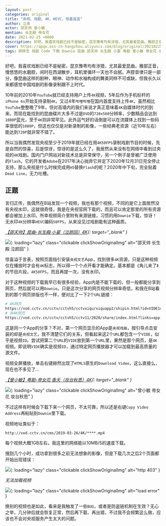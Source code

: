 ```yaml
---
layout: post
categories: original
title: "央视、戏剧、4K、HEVC，惊喜连连"
author: 立泉
actor: 邵天帅 曾小敏
mention: 长生殿 帝女花
date: 2021-02-25 +0800
description: 好吧，我喜欢戏剧已经不是秘密，昆京豫粤均有涉猎，尤其最爱昆曲。雅部正音，慢悠悠的水磨腔，闲时在西湖散步，耳机里循环一天也不会腻。声腔音律只是一部分，像昆曲这样的剧种，眼神、动作和水袖构成的舞美同样不可或缺，但我长久以来都感觉中国戏剧的影像录制跟不上时代。
cover: https://apqx.oss-cn-hangzhou.aliyuncs.com/blog/original/20210225/cctv_4k_download.webp
tags: 碎碎念 戏剧 Code 下载 Downie 昆曲 邵天帅 长生殿 小宴 粤剧 曾小敏 帝女花 妆台秋思
---
```


好吧，我喜欢戏剧已经不是秘密，昆京豫粤均有涉猎，尤其最爱昆曲。雅部正音，慢悠悠的水磨腔，闲时在西湖散步，耳机里循环一天也不会腻。声腔音律只是一部分，像昆曲这样的剧种，眼神、动作和水袖构成的舞美同样不可或缺，但我长久以来都感觉中国戏剧的影像录制跟不上时代。

10年前的2010年`YouTube`就已经支持用户上传`4K`视频，5年后作为手机标杆的`iPhone 6s`开始支持录制`4K`，又过4年`哔哩哔哩`在国内首度支持上传`4K`，虽然相比`YouTube`整整晚了9年，但对高墙内的我们来说才真正意味着`4K`自媒体时代的到来。而现在能找到的昆曲碟片大多不过是`DVD`的`720x560`分辨率，少数精品会达到`1080P`蓝光，至于`4K`则非常罕见。此外运气好的话倒是可以在流媒体上找到一些码率很低的`1080P`，但这也仅仅是对新录制的影像，一些经典老资源（近10年左右）能达到`720P`就非常不错了。

所以当我偶然发现央视至少于2019年就已经在用`4K50FPS`录制戏剧节目的时候，先是自然的惊喜，后是惊讶，惊讶的是这么久了，我居然从来没有在网络中看到过央视的`4K`戏剧。国内门户网站对新技术总是异常保守，另一个例子是曾被广泛使用的`Flash`，它的开发者`Adobe`在2017年决心抛弃它并定下2020年12月31日完全停止支持，那么央视是什么时候完成用`H5`替换`Flash`的呢？2020年中下旬，完全贴着`Dead Line`，无力吐槽。

## 正题

言归正传，我偶然在B站发现一个视频，我也有那个视频，不同的是它上面居然没有央视水印，这就很奇怪，我是在央视官网下载的，而且可以肯定那里的所有资源都会被加上水印。所幸视频简介里附有来源链接，习惯的用`Downie`下载，惊讶！无水印`4K`分辨率`HEVC`编码`50FPS`，从来没见过戏剧能有这种画质。

*[【邵天帅】昆曲-长生殿·小宴（泣颜回）4K](https://www.bilibili.com/video/BV1Ly4y1J7YZ?share_source=copy_web){: target="_blank" }*

![](https://apqx.oss-cn-hangzhou.aliyuncs.com/blog/original/20210225/shaotianshuai_qiyanhui_4k.webp){: loading="lazy" class="clickable clickShowOriginalImg" alt="邵天帅 长生殿 泣颜回" }

惊喜溢于言表，按照页面指引安装`央视文艺`App，找到很多`4K`资源，只是这种视频仅在播放时才会有`4K`标志，所以得一个个点开看才能确定。基本都是《角儿来了》的节目片段，`4K50FPS`，而且再提一次，没有水印。

对于这种视频的下载我早已有很多经验，App内是不能下载的，但一般都能分享到网页，然后就可以用`Downie`。只是这次分享的网页视频分辨率奇低，和我在B站看到的那个网页排版也不一样，便对比了一下2个`URL`链接：

```sh
# 4K网页
https://vod.cctv.cn/cctv/cctvh5/cctvxiqu/xiquapp2/shipin.html?id=VIDE1435397050914***
# 非4K网页
https://vod.cctv.cn/cctv/cctvh5/cctv11/2020/share/index.html?links=app://VIDE1435397050914***&index=&collectionLink=
```

这是同一个App的分享？不对，第一个网页显示的App是`央视戏曲`，按引导点击安装的却是`央视文艺`，我不清楚它们的关系，但看起来这2个`URL`都包含一个`VIDE`，似乎是视频`ID`。尝试把第二个`URL`的`VIDE`放到第一个`URL`里，果然是那个网页，是`4K`视频。即说明`VIDE`确实是视频`ID`，通过特定网页播放器才可以加载到最高质量的源文件。

视频全屏播放，单击右键赫然出现了`HTML5`原生的`Download Video`，这么直接么，现在也不多见了...

*[【曾小敏】粤剧-帝女花·香夭（妆台秋思）4K](https://www.bilibili.com/video/BV1cG4y1B7nk){: target="_blank" }*

![](https://apqx.oss-cn-hangzhou.aliyuncs.com/blog/original/20210225/cctv_4k_download.webp){: loading="lazy" class="clickable clickShowOriginalImg" alt="曾小敏 帝女花 妆台秋思" }

不过这样有时候会下载下来一个网页，不太可靠，所以还是右键`Copy Video Address`再粘贴到`Downie`里下载。

视频地址类似于：

```http
http://vod.cctv.cn/cms/2019-03-26/4K/****.mp4
```

每个视频大概1GB左右，我这里的网络能以10MB/S的速度下载。

搜刮几个小时，成功拿到很多之前无法想象的影像，但是下载几次之后2个页面都开始出现错误：

![](https://apqx.oss-cn-hangzhou.aliyuncs.com/blog/original/20210225/cctv_4k_error_403.webp){: loading="lazy" class="clickable clickShowOriginalImg" alt="http 403" }

*无法加载视频*

![](https://apqx.oss-cn-hangzhou.aliyuncs.com/blog/original/20210225/cctv_4k_error_1021.webp){: loading="lazy" class="clickable clickShowOriginalImg" alt="load error" }

换别的视频也是如此，看来是我触发了一些`BUG`，或者是防盗链机制在生效？无心之举，几分钟后就会恢复正常，然后再下载、再出错，不过我不会频繁这么做，应该也不会对央视服务产生太大的问题。